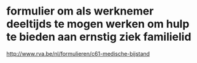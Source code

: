 <!-- TITLE: Deeltijds Werk Voor Bijstand Aan Familielid -->
<!-- MEER TREFWOORDEN: attest verlof loopbaanonderbreking  -->

# formulier om als werknemer deeltijds te mogen werken om hulp te bieden aan ernstig ziek familielid

http://www.rva.be/nl/formulieren/c61-medische-bijstand





